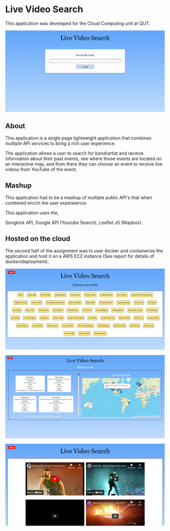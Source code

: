 # Live Video Search
This application was developed for the Cloud Computing unit at QUT.

![Home Screen](client/public/screenshot1.png)

## About
This application is a single page lightweight application that combines multiple API services to bring a rich user experience.

The application allows a user to search for band/artist and receive information about their past events, see where those events are located on an interactive map, and from there they can choose an event to receive live videos from YouTube of the event. 

## Mashup
This application had to be a mashup of multiple public API's that when combined enrich the user expereience.

This application uses the, 

Songkick API,
Google API (Youtube Search),
Leaflet JS (Mapbox). 

## Hosted on the cloud
The second half of the assignment was to user docker and containerise the application and host it on a AWS EC2 instance (See report for details of docker/deployment).

![Artist List](client/public/screenshot2.png)

![Gig List](client/public/screenshot3.png)

![Youtube List](client/public/screenshot4.png)



